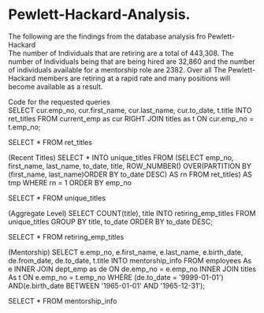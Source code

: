 # Pewlett-Hackard-Analysis.
The following are the findings from the database analysis fro Pewlett-Hackard   
The number of Individuals that are retiring are a total of 443,308.
The number of Individuals being that are being hired are 32,860 and the number of individuals available for a mentorship role are 2382.
Over all The Pewlett-Hackard members are retiring at a rapid rate and many positions will become available as a result.
 
 Code for the requested queries  
 SELECT cur.emp_no, cur.first_name, cur.last_name, cur.to_date, t.title INTO ret_titles FROM current_emp as cur RIGHT JOIN titles as t ON cur.emp_no = t.emp_no;

SELECT * FROM ret_titles

(Recent Titles)
SELECT * INTO unique_titles FROM (SELECT emp_no, first_name, last_name, to_date, title, ROW_NUMBER() OVER(PARTITION BY (first_name, last_name)ORDER BY to_date DESC) AS rn FROM ret_titles) AS tmp WHERE rn = 1 ORDER BY emp_no

SELECT * FROM unique_titles

(Aggregate Level)
SELECT COUNT(title), title INTO retiring_emp_titles FROM unique_titles GROUP BY title, to_date ORDER BY to_date DESC;

SELECT * FROM retiring_emp_titles

(Mentorship)
SELECT e.emp_no, e.first_name, e.last_name, e.birth_date, de.from_date, de.to_date, t.title INTO mentorship_info FROM employees As e INNER JOIN dept_emp as de ON de.emp_no = e.emp_no INNER JOIN titles As t ON e.emp_no = t.emp_no WHERE (de.to_date = '9999-01-01') AND(e.birth_date BETWEEN '1965-01-01' AND '1965-12-31');

SELECT * FROM mentorship_info

